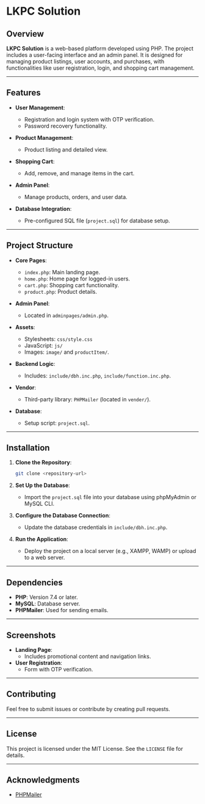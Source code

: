 
# LKPC Solution

## Overview

**LKPC Solution** is a web-based platform developed using PHP. The project includes a user-facing interface and an admin panel. It is designed for managing product listings, user accounts, and purchases, with functionalities like user registration, login, and shopping cart management.

---

## Features

- **User Management**:
  - Registration and login system with OTP verification.
  - Password recovery functionality.

- **Product Management**:
  - Product listing and detailed view.

- **Shopping Cart**:
  - Add, remove, and manage items in the cart.

- **Admin Panel**:
  - Manage products, orders, and user data.

- **Database Integration**:
  - Pre-configured SQL file (`project.sql`) for database setup.

---

## Project Structure

- **Core Pages**:
  - `index.php`: Main landing page.
  - `home.php`: Home page for logged-in users.
  - `cart.php`: Shopping cart functionality.
  - `product.php`: Product details.

- **Admin Panel**:
  - Located in `adminpages/admin.php`.

- **Assets**:
  - Stylesheets: `css/style.css`
  - JavaScript: `js/`
  - Images: `image/` and `productItem/`.

- **Backend Logic**:
  - Includes: `include/dbh.inc.php`, `include/function.inc.php`.

- **Vendor**:
  - Third-party library: `PHPMailer` (located in `vender/`).

- **Database**:
  - Setup script: `project.sql`.

---

## Installation

1. **Clone the Repository**:
   ```bash
   git clone <repository-url>
   ```

2. **Set Up the Database**:
   - Import the `project.sql` file into your database using phpMyAdmin or MySQL CLI.

3. **Configure the Database Connection**:
   - Update the database credentials in `include/dbh.inc.php`.

4. **Run the Application**:
   - Deploy the project on a local server (e.g., XAMPP, WAMP) or upload to a web server.

---

## Dependencies

- **PHP**: Version 7.4 or later.
- **MySQL**: Database server.
- **PHPMailer**: Used for sending emails.

---

## Screenshots

- **Landing Page**: 
  - Includes promotional content and navigation links.
- **User Registration**:
  - Form with OTP verification.

---

## Contributing

Feel free to submit issues or contribute by creating pull requests.

---

## License

This project is licensed under the MIT License. See the `LICENSE` file for details.

---

## Acknowledgments

- [PHPMailer](https://github.com/PHPMailer/PHPMailer)

